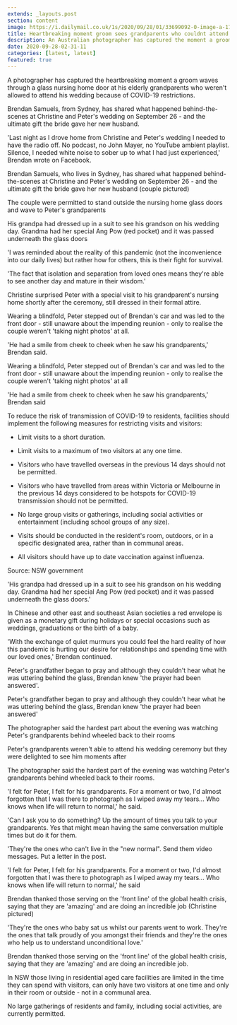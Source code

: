 ```yaml
---
extends: _layouts.post
section: content
image: https://i.dailymail.co.uk/1s/2020/09/28/01/33699092-0-image-a-17_1601254379559.jpg 
title: Heartbreaking moment groom sees grandparents who couldnt attend his wedding because of COVID-19 
description: An Australian photographer has captured the moment a groom waves through a nursing home door at his grandparents who werent allowed to attend his wedding. 
date: 2020-09-28-02-31-11 
categories: [latest, latest] 
featured: true 
--- 
```

A photographer has captured the heartbreaking moment a groom waves through a glass nursing home door at his elderly grandparents who weren't allowed to attend his wedding because of COVID-19 restrictions.

Brendan Samuels, from Sydney, has shared what happened behind-the-scenes at Christine and Peter's wedding on September 26 - and the ultimate gift the bride gave her new husband.  

'Last night as I drove home from Christine and Peter's wedding I needed to have the radio off. No podcast, no John Mayer, no YouTube ambient playlist. Silence, I needed white noise to sober up to what I had just experienced,' Brendan wrote on Facebook.

Brendan Samuels, who lives in Sydney, has shared what happened behind-the-scenes at Christine and Peter's wedding on September 26 - and the ultimate gift the bride gave her new husband (couple pictured)

The couple were permitted to stand outside the nursing home glass doors and wave to Peter's grandparents

His grandpa had dressed up in a suit to see his grandson on his wedding day. Grandma had her special Ang Pow (red pocket) and it was passed underneath the glass doors

'I was reminded about the reality of this pandemic (not the inconvenience into our daily lives) but rather how for others, this is their fight for survival. 

'The fact that isolation and separation from loved ones means they're able to see another day and mature in their wisdom.'

Christine surprised Peter with a special visit to his grandparent's nursing home shortly after the ceremony, still dressed in their formal attire. 

Wearing a blindfold, Peter stepped out of Brendan's car and was led to the front door - still unaware about the impending reunion - only to realise the couple weren't 'taking night photos' at all. 

'He had a smile from cheek to cheek when he saw his grandparents,' Brendan said.

Wearing a blindfold, Peter stepped out of Brendan's car and was led to the front door - still unaware about the impending reunion - only to realise the couple weren't 'taking night photos' at all

'He had a smile from cheek to cheek when he saw his grandparents,' Brendan said

To reduce the risk of transmission of COVID-19 to residents, facilities should implement the following measures for restricting visits and visitors: 

* Limit visits to a short duration. 

* Limit visits to a maximum of two visitors at any one time. 

* Visitors who have travelled overseas in the previous 14 days should not be permitted. 

* Visitors who have travelled from areas within Victoria or Melbourne in the previous 14 days considered to be hotspots for COVID-19 transmission should not be permitted. 

* No large group visits or gatherings, including social activities or entertainment (including school groups of any size). 

* Visits should be conducted in the resident's room, outdoors, or in a specific designated area, rather than in communal areas. 

* All visitors should have up to date vaccination against influenza.

Source: NSW government 

'His grandpa had dressed up in a suit to see his grandson on his wedding day. Grandma had her special Ang Pow (red pocket) and it was passed underneath the glass doors.'

In Chinese and other east and southeast Asian societies a red envelope is given as a monetary gift during holidays or special occasions such as weddings, graduations or the birth of a baby.  

'With the exchange of quiet murmurs you could feel the hard reality of how this pandemic is hurting our desire for relationships and spending time with our loved ones,' Brendan continued.

Peter's grandfather began to pray and although they couldn't hear what he was uttering behind the glass, Brendan knew 'the prayer had been answered'.  

Peter's grandfather began to pray and although they couldn't hear what he was uttering behind the glass, Brendan knew 'the prayer had been answered'

The photographer said the hardest part about the evening was watching Peter's grandparents behind wheeled back to their rooms

Peter's grandparents weren't able to attend his wedding ceremony but they were delighted to see him moments after

The photographer said the hardest part of the evening was watching Peter's grandparents behind wheeled back to their rooms.  

'I felt for Peter, I felt for his grandparents. For a moment or two, I'd almost forgotten that I was there to photograph as I wiped away my tears... Who knows when life will return to normal,' he said.

'Can I ask you to do something? Up the amount of times you talk to your grandparents. Yes that might mean having the same conversation multiple times but do it for them. 

'They're the ones who can't live in the "new normal". Send them video messages. Put a letter in the post.

'I felt for Peter, I felt for his grandparents. For a moment or two, I'd almost forgotten that I was there to photograph as I wiped away my tears... Who knows when life will return to normal,' he said

Brendan thanked those serving on the 'front line' of the global health crisis, saying that they are 'amazing' and are doing an incredible job (Christine pictured)

'They're the ones who baby sat us whilst our parents went to work. They're the ones that talk proudly of you amongst their friends and they're the ones who help us to understand unconditional love.' 

Brendan thanked those serving on the 'front line' of the global health crisis, saying that they are 'amazing' and are doing an incredible job. 

In NSW those living in residential aged care facilities are limited in the time they can spend with visitors, can only have two visitors at one time and only in their room or outside - not in a communal area.

No large gatherings of residents and family, including social activities, are currently permitted. 

